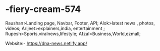 # -fiery-cream-574
Raushan>Landing page, Navbar, Footer, API;
Alok>latest news , photos, videos;
Arijeet>explainers,india, entertainment ;
Rupesh>Sports,viralnews,lifestyle;
Afzal>Business,World,ezmall;


<p>Website:- <a href="https://dna-news.netlify.app/"> https://dna-news.netlify.app/</a></p>
